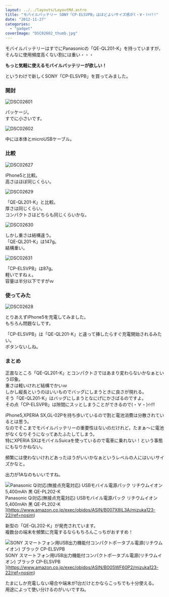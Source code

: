 ```yaml
---
layout: ../../layouts/LayoutMd.astro
title: "モバイルバッテリー SONY「CP-ELSVPB」はほどよいサイズ感が(・∀・)ｲｲ!!"
date: "2012-11-27"
categories: 
  - "gadget"
coverImage: "DSC02602_thumb.jpg"
---
```


モバイルバッテリーはすでにPanasonicの「QE-QL201-K」を持っていますが，そんなに使用頻度高くない割には重い・・・

**もっと気軽に使えるモバイルバッテリーが欲しい！**

というわけで新しくSONY「CP-ELSVPB」を買ってみました。

### 開封

![DSC02601](/archive/images/DSC02601_thumb.jpg "DSC02601")


パッケージ。  
すでに小さいです。

![DSC02602](/archive/images/DSC02602_thumb.jpg "DSC02602")


中には本体とmicroUSBケーブル。

### 比較

![DSC02627](/archive/images/DSC02627_thumb.jpg "DSC02627")


iPhone5と比較。  
高さはほぼ同じくらい。

![DSC02629](/archive/images/DSC02629_thumb.jpg "DSC02629")


「QE-QL201-K」と比較。  
厚さは同じくらい。  
コンパクトさはどちらも同じくらいかな。

![DSC02630](/archive/images/DSC02630_thumb.jpg "DSC02630")


しかし重さは結構違う。  
「QE-QL201-K」は147g。  
結構重い。

![DSC02631](/archive/images/DSC02631_thumb.jpg "DSC02631")


「CP-ELSVPB」は87g。  
軽いですねぇ。  
容量は半分以下ですがｗ

### 使ってみた

![DSC02628](/archive/images/DSC02628_thumb.jpg "DSC02628")


とりあえずiPhone5を充電してみました。  
もちろん問題なしです。

「CP-ELSVPB」は「QE-QL201-K」と違って挿したらすぐ充電開始されるみたい。  
ボタンないしね。

### まとめ

正直なところ「QE-QL201-K」とコンパクトさではあまり変わらないかなぁという印象。  
重さは軽いけれど結構でかいｗ  
しかし縦長というのはいいものでバッグにしまうときに良さが現れる。  
そう「QE-QL201-K」はバッグにしまうとなにげにかさばるのですよ。  
その点「CP-ELSVPB」は隙間にスッとしまうことができるので(・∀・)ｲｲ!!

iPhone5,XPERIA SX,GL-02Pを持ち歩いているので割と電池消費は分散されているとは思う。  
なのでそこまでモバイルバッテリーの重要性はないのだけれど，たまぁ～に電池がなくなりそうになってあたふたしてしまう。  
特にXPERIA SXはモバイルSuicaを使っているので電車に乗れない！という事態にもなりかねない。

頻繁には使わないけれどあったほうがいいかなぁというレベルの人にはいいサイズかなと。

出力が1Aなのもいいですね。

![Panasonic Qi対応(無接点充電対応) USBモバイル電源パック リチウムイオン 5,400mAh 黒 QE-PL202-K](/archive/images/31mlT4pSi%2BL._SL160_.jpg)  
Panasonic Qi対応(無接点充電対応) USBモバイル電源パック リチウムイオン 5,400mAh 黒 QE-PL202-K  
](https://www.amazon.co.jp/exec/obidos/ASIN/B007X8IL3A/mizuka123-22/ref=nosim)

新型の「QE-QL202-K」が発売されています。  
複数台の端末を頻繁に充電するならもちろんこっちがおすすめ！

![SONY スマートフォン用USB出力機能付コンパクトポータブル電源(リチウムイオン) ブラック CP-ELSVPB](/archive/images/3140nGElTmL._SL160_.jpg)  
SONY スマートフォン用USB出力機能付コンパクトポータブル電源(リチウムイオン) ブラック CP-ELSVPB  
](https://www.amazon.co.jp/exec/obidos/ASIN/B005WF60P2/mizuka123-22/ref=nosim)

たまにしか充電しない場合や端末が1台だけとかならこっちでも十分使える。  
用途によって使い分けるのがいいですね。
